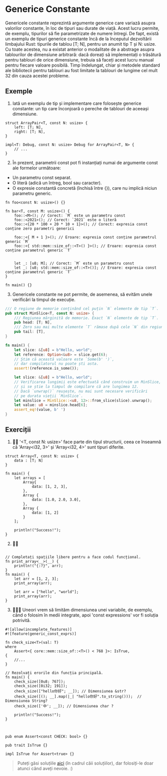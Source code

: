 # Generice Constante
Genericele constante reprezintă argumente generice care variază asupra valorilor constante, în loc de tipuri sau durate de viață. Acest lucru permite, de exemplu, tipurilor să fie parametrizate de numere întregi. De fapt, există un exemplu de tipuri generice constante încă de la începutul dezvoltării limbajului Rust: tipurile de tablou [T; N], pentru un anumit tip T și N: usize. Cu toate acestea, nu a existat anterior o modalitate de a abstrage asupra tablourilor de dimensiune arbitrară: dacă doreați să implementați o trăsătură pentru tablouri de orice dimensiune, trebuia să faceți acest lucru manual pentru fiecare valoare posibilă. Timp îndelungat, chiar și metodele standard ale bibliotecii pentru tablouri au fost limitate la tablouri de lungime cel mult 32 din cauza acestei probleme.

## Exemple
1. Iată un exemplu de tip și implementare care folosește generice constante: un tip care înconjoară o pereche de tablouri de aceeași dimensiune.
```rust,editable
struct ArrayPair<T, const N: usize> {
    left: [T; N],
    right: [T; N],
}

impl<T: Debug, const N: usize> Debug for ArrayPair<T, N> {
    // ...
}
```


2. În prezent, parametrii const pot fi instanțiați numai de argumente const ale formelor următoare:

- Un parametru const separat.
- O literă (adică un întreg, bool sau caracter).
- O expresie constantă concretă (închisă între {}), care nu implică niciun parametru generic.
  
```rust,editable
fn foo<const N: usize>() {}

fn bar<T, const M: usize>() {
    foo::<M>(); // Corect: `M` este un parametru const
    foo::<2021>(); // Corect: `2021` este o literă
    foo::<{20 * 100 + 20 * 10 + 1}>(); // Corect: expresia const conține zero parametri generici
    
    foo::<{ M + 1 }>(); // Eroare: expresia const conține parametrul generic `M`
    foo::<{ std::mem::size_of::<T>() }>(); // Eroare: expresia const conține parametrul generic `T`
    
    
    let _: [u8; M]; // Corect: `M` este un parametru const
    let _: [u8; std::mem::size_of::<T>()]; // Eroare: expresia const conține parametrul generic `T`
}

fn main() {}
```

3. Genericele constante ne pot permite, de asemenea, să evităm unele verificări la timpul de execuție.
```rust
/// O regiune de memorie conținând cel puțin `N` elemente de tip `T`.
pub struct MinSlice<T, const N: usize> {
    /// Regiunea mărginită de memorie. Exact `N` elemente de tip `T`.
    pub head: [T; N],
    /// Zero sau mai multe elemente `T` rămase după cele `N` din regiunea mărginită.
    pub tail: [T],
}

fn main() {
    let slice: &[u8] = b"Hello, world";
    let reference: Option<&u8> = slice.get(6);
    // Știm că această valoare este `Some(b' ')`,
    // dar compilatorul nu poate ști asta.
    assert!(reference.is_some());

    let slice: &[u8] = b"Hello, world";
    // Verificarea lungimii este efectuată când construim un MinSlice,
    // și se știe la timpul de compilare că are lungimea 12.
    // Dacă `unwrap()` reușește, nu mai sunt necesare verificări
    // pe durata vieții `MinSlice`.
    let minslice = MinSlice::<u8, 12>::from_slice(slice).unwrap();
    let value: u8 = minslice.head[6];
    assert_eq!(value, b' ')
}
```


## Exerciții
1. 🌟🌟 '<T, const N: usize>' face parte din tipul structurii, ceea ce înseamnă că 'Array<i32, 3>' și 'Array<i32, 4>' sunt tipuri diferite.
   
```rust,editable
struct Array<T, const N: usize> {
    data : [T; N]
}

fn main() {
    let arrays = [
        Array{
            data: [1, 2, 3],
        },
        Array {
            data: [1.0, 2.0, 3.0],
        },
        Array {
            data: [1, 2]
        }
    ];

    println!("Success!");
}
```

2. 🌟🌟 
```rust,editable

// Completați spațiile libere pentru a face codul funcțional.
fn print_array<__>(__) {
    println!("{:?}", arr);
}
fn main() {
    let arr = [1, 2, 3];
    print_array(arr);

    let arr = ["hello", "world"];
    print_array(arr);
}
```

3. 🌟🌟🌟 Uneori vrem să limităm dimensiunea unei variabile, de exemplu, când o folosim în medii integrate, apoi 'const expressions' vor fi soluția potrivită.
   
```rust,editable
#![allow(incomplete_features)]
#![feature(generic_const_exprs)]

fn check_size<T>(val: T)
where
    Assert<{ core::mem::size_of::<T>() < 768 }>: IsTrue,
{
    //...
}

// Rezolvați erorile din funcția principală.
fn main() {
    check_size([0u8; 767]); 
    check_size([0i32; 191]);
    check_size(["hello你好"; __]); // Dimensiunea &str?
    check_size([(); __].map(|_| "hello你好".to_string()));  // Dimensiunea String?
    check_size(['中'; __]); // Dimensiunea char ?

    println!("Success!");
}



pub enum Assert<const CHECK: bool> {}

pub trait IsTrue {}

impl IsTrue for Assert<true> {}
```

> Puteți găsi soluțiile [aici](https://github.com/sunface/rust-by-practice) (în cadrul căii soluțiilor), dar folosiți-le doar atunci când aveți nevoie. :)